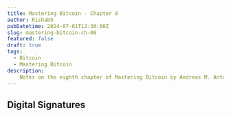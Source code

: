 ```yaml
---
title: Mastering Bitcoin - Chapter 8
author: Rishabh
pubDatetime: 2024-07-01T12:30:00Z
slug: mastering-bitcoin-ch-08
featured: false
draft: true
tags:
  - Bitcoin
  - Mastering Bitcoin
description:
    Notes on the eighth chapter of Mastering Bitcoin by Andreas M. Antonopoulos
---
```


## Digital Signatures

